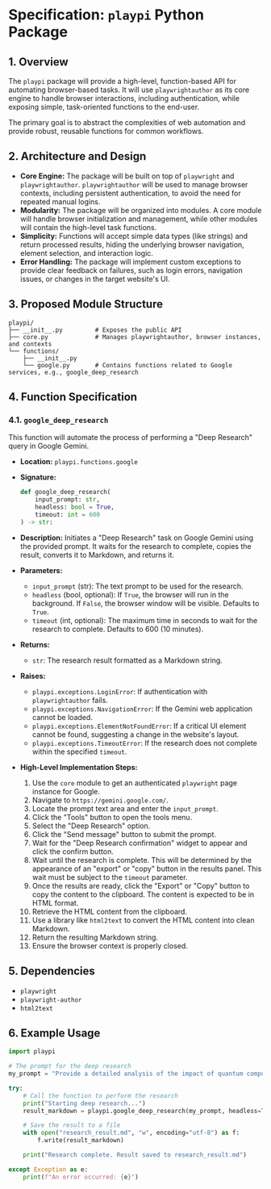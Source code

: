 # Specification: `playpi` Python Package

## 1. Overview

The `playpi` package will provide a high-level, function-based API for automating browser-based tasks. It will use `playwrightauthor` as its core engine to handle browser interactions, including authentication, while exposing simple, task-oriented functions to the end-user.

The primary goal is to abstract the complexities of web automation and provide robust, reusable functions for common workflows.

## 2. Architecture and Design

- **Core Engine:** The package will be built on top of `playwright` and `playwrightauthor`. `playwrightauthor` will be used to manage browser contexts, including persistent authentication, to avoid the need for repeated manual logins.
- **Modularity:** The package will be organized into modules. A core module will handle browser initialization and management, while other modules will contain the high-level task functions.
- **Simplicity:** Functions will accept simple data types (like strings) and return processed results, hiding the underlying browser navigation, element selection, and interaction logic.
- **Error Handling:** The package will implement custom exceptions to provide clear feedback on failures, such as login errors, navigation issues, or changes in the target website's UI.

## 3. Proposed Module Structure

```
playpi/
├── __init__.py         # Exposes the public API
├── core.py             # Manages playwrightauthor, browser instances, and contexts
└── functions/
    ├── __init__.py
    └── google.py       # Contains functions related to Google services, e.g., google_deep_research
```

## 4. Function Specification

### 4.1. `google_deep_research`

This function will automate the process of performing a "Deep Research" query in Google Gemini.

- **Location:** `playpi.functions.google`
- **Signature:**
  ```python
  def google_deep_research(
      input_prompt: str,
      headless: bool = True,
      timeout: int = 600
  ) -> str:
  ```
- **Description:**
  Initiates a "Deep Research" task on Google Gemini using the provided prompt. It waits for the research to complete, copies the result, converts it to Markdown, and returns it.

- **Parameters:**
  - `input_prompt` (str): The text prompt to be used for the research.
  - `headless` (bool, optional): If `True`, the browser will run in the background. If `False`, the browser window will be visible. Defaults to `True`.
  - `timeout` (int, optional): The maximum time in seconds to wait for the research to complete. Defaults to 600 (10 minutes).

- **Returns:**
  - `str`: The research result formatted as a Markdown string.

- **Raises:**
  - `playpi.exceptions.LoginError`: If authentication with `playwrightauthor` fails.
  - `playpi.exceptions.NavigationError`: If the Gemini web application cannot be loaded.
  - `playpi.exceptions.ElementNotFoundError`: If a critical UI element cannot be found, suggesting a change in the website's layout.
  - `playpi.exceptions.TimeoutError`: If the research does not complete within the specified `timeout`.

- **High-Level Implementation Steps:**
  1.  Use the `core` module to get an authenticated `playwright` page instance for Google.
  2.  Navigate to `https://gemini.google.com/`.
  3.  Locate the prompt text area and enter the `input_prompt`.
  4.  Click the "Tools" button to open the tools menu.
  5.  Select the "Deep Research" option.
  6.  Click the "Send message" button to submit the prompt.
  7.  Wait for the "Deep Research confirmation" widget to appear and click the confirm button.
  8.  Wait until the research is complete. This will be determined by the appearance of an "export" or "copy" button in the results panel. This wait must be subject to the `timeout` parameter.
  9.  Once the results are ready, click the "Export" or "Copy" button to copy the content to the clipboard. The content is expected to be in HTML format.
  10. Retrieve the HTML content from the clipboard.
  11. Use a library like `html2text` to convert the HTML content into clean Markdown.
  12. Return the resulting Markdown string.
  13. Ensure the browser context is properly closed.

## 5. Dependencies

- `playwright`
- `playwright-author`
- `html2text`

## 6. Example Usage

```python
import playpi

# The prompt for the deep research
my_prompt = "Provide a detailed analysis of the impact of quantum computing on modern cryptography."

try:
    # Call the function to perform the research
    print("Starting deep research...")
    result_markdown = playpi.google_deep_research(my_prompt, headless=True)

    # Save the result to a file
    with open("research_result.md", "w", encoding="utf-8") as f:
        f.write(result_markdown)

    print("Research complete. Result saved to research_result.md")

except Exception as e:
    print(f"An error occurred: {e}")

```
